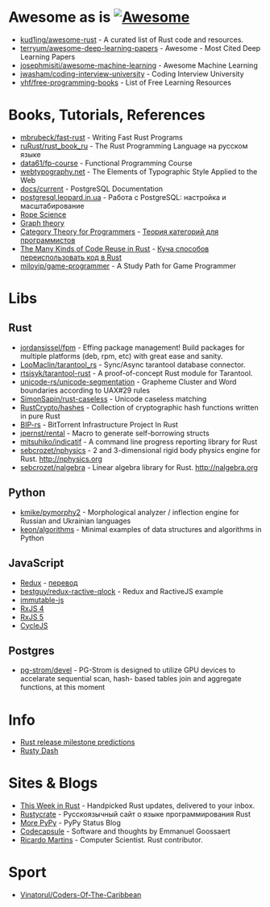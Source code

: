 # Awesome as is [![Awesome](https://cdn.rawgit.com/sindresorhus/awesome/d7305f38d29fed78fa85652e3a63e154dd8e8829/media/badge.svg)](https://github.com/sindresorhus/awesome)

* [kud1ing/awesome-rust](https://github.com/kud1ing/awesome-rust) -  A curated list of Rust code and resources.
* [terryum/awesome-deep-learning-papers](https://github.com/terryum/awesome-deep-learning-papers) - Awesome - Most Cited Deep Learning Papers
* [josephmisiti/awesome-machine-learning](https://github.com/josephmisiti/awesome-machine-learning) - Awesome Machine Learning
* [jwasham/coding-interview-university](https://github.com/jwasham/coding-interview-university) - Coding Interview University
* [vhf/free-programming-books](https://github.com/vhf/free-programming-books) - List of Free Learning Resources


# Books, Tutorials, References

* [mbrubeck/fast-rust](https://github.com/mbrubeck/fast-rust) - Writing Fast Rust Programs
* [ruRust/rust_book_ru](https://github.com/ruRust/rust_book_ru) - The Rust Programming Language на русском языке
* [data61/fp-course](https://github.com/data61/fp-course) - Functional Programming Course
* [webtypography.net](http://webtypography.net/) - The Elements of Typographic Style Applied to the Web
* [docs/current](https://www.postgresql.org/docs/current/static/index.html) - PostgreSQL Documentation
* [postgresql.leopard.in.ua](http://postgresql.leopard.in.ua/) - Работа с PostgreSQL: настройка и масштабирование
* [Rope Science](https://github.com/google/xi-editor/tree/master/doc/rope_science)
* [Graph theory](http://compalg.inf.elte.hu/~tony/Oktatas/TDK/FINAL/)
* [Category Theory for Programmers](https://bartoszmilewski.com/2014/10/28/category-theory-for-programmers-the-preface/) - [Теория категорий для программистов](https://habrahabr.ru/post/245797/)
* [The Many Kinds of Code Reuse in Rust](http://cglab.ca/~abeinges/blah/rust-reuse-and-recycle/) - [Куча способов переиспользовать код в Rust](https://habrahabr.ru/post/307616/)
* [miloyip/game-programmer](https://github.com/miloyip/game-programmer) - A Study Path for Game Programmer


# Libs

## Rust

* [jordansissel/fpm](https://github.com/jordansissel/fpm) - Effing package management! Build packages for multiple platforms (deb, rpm, etc) with great ease and sanity.
* [LooMaclin/tarantool_rs](https://github.com/LooMaclin/tarantool_rs/) - Sync/Async tarantool database connector.
* [rtsisyk/tarantool-rust](https://github.com/rtsisyk/tarantool-rust) - A proof-of-concept Rust module for Tarantool.
* [unicode-rs/unicode-segmentation](https://github.com/unicode-rs/unicode-segmentation) - Grapheme Cluster and Word boundaries according to UAX#29 rules
* [SimonSapin/rust-caseless](https://github.com/SimonSapin/rust-caseless) - Unicode caseless matching
* [RustCrypto/hashes](https://github.com/RustCrypto/hashes) - Collection of cryptographic hash functions written in pure Rust
* [BIP-rs](https://github.com/GGist/bip-rs) - BitTorrent Infrastructure Project In Rust
* [jpernst/rental](https://github.com/jpernst/rental) - Macro to generate self-borrowing structs
* [mitsuhiko/indicatif](https://github.com/mitsuhiko/indicatif) - A command line progress reporting library for Rust
* [sebcrozet/nphysics](https://github.com/sebcrozet/nphysics) - 2 and 3-dimensional rigid body physics engine for Rust. http://nphysics.org
* [sebcrozet/nalgebra](https://github.com/sebcrozet/nalgebra) -  Linear algebra library for Rust. http://nalgebra.org

## Python

* [kmike/pymorphy2](https://github.com/kmike/pymorphy2) - Morphological analyzer / inflection engine for Russian and Ukrainian languages
* [keon/algorithms](https://github.com/keon/algorithms) -  Minimal examples of data structures and algorithms in Python


## JavaScript

* [Redux](http://redux.js.org/) - [перевод](https://www.gitbook.com/book/rajdee/redux-in-russian/details)
* [bestguy/redux-ractive-qlock](https://github.com/bestguy/redux-ractive-qlock) - Redux and RactiveJS example
* [immutable-js](https://facebook.github.io/immutable-js/)
* [RxJS 4](https://github.com/Reactive-Extensions/RxJS)
* [RxJS 5](https://github.com/ReactiveX/RxJS)
* [CycleJS](https://cycle.js.org/getting-started.html)


## Postgres

* [pg-strom/devel](https://github.com/pg-strom/devel) - PG-Strom is designed to utilize GPU devices to accelarate sequential scan, hash- based tables join and aggregate functions, at this moment


# Info

* [Rust release milestone predictions](https://internals.rust-lang.org/t/rust-release-milestone-predictions/4591)
* [Rusty Dash](https://rusty-dash.com/)


# Sites & Blogs

* [This Week in Rust](https://this-week-in-rust.org/) - Handpicked Rust updates, delivered to your inbox.
* [Rustycrate](https://rustycrate.ru/) - Русскоязычный сайт о языке программирования Rust
* [More PyPy](https://morepypy.blogspot.com/) - PyPy Status Blog
* [Codecapsule](http://codecapsule.com/) - Software and thoughts by Emmanuel Goossaert
* [Ricardo Martins](https://ricardomartins.cc/) -  Computer Scientist. Rust contributor.


# Sport

* [Vinatorul/Coders-Of-The-Caribbean](https://github.com/Vinatorul/Coders-Of-The-Caribbean)

